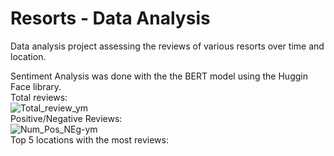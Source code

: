 # Resorts - Data Analysis
Data analysis project assessing the reviews of various resorts over time and location.

Sentiment Analysis was done with the the BERT model using the Huggin Face library.
<br>
Total reviews:
<br>
![Total_review_ym](https://user-images.githubusercontent.com/68558063/152116897-16862fc7-3570-4fec-882e-fcc16b61059c.jpg)
<br>
Positive/Negative Reviews:
<br>
![Num_Pos_NEg-ym](https://user-images.githubusercontent.com/68558063/152116875-1ca3a68f-b04c-4d72-b835-a89ca90b7079.jpg)
<br>
Top 5 locations with the most reviews:
